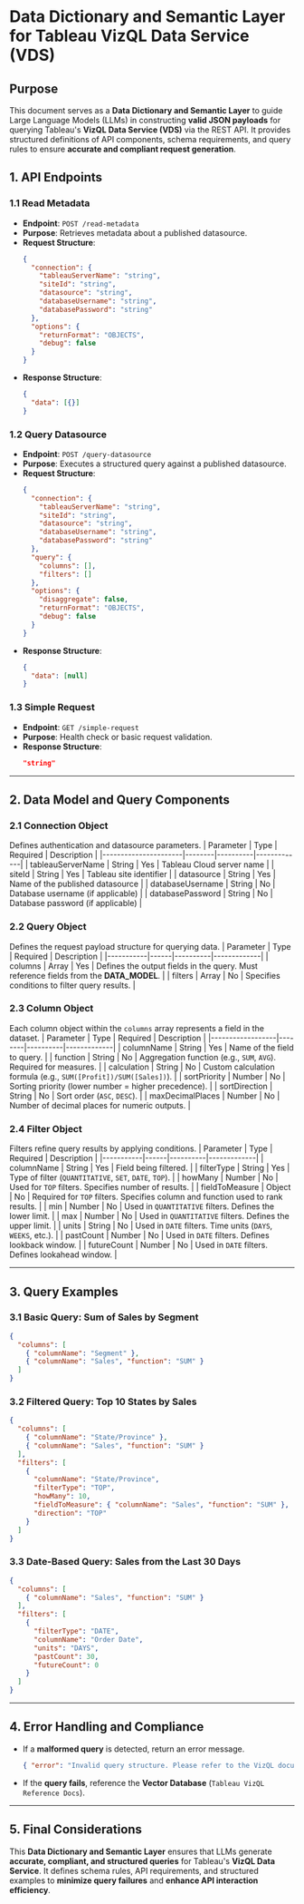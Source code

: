 # Data Dictionary and Semantic Layer for Tableau VizQL Data Service (VDS)

## **Purpose**
This document serves as a **Data Dictionary and Semantic Layer** to guide Large Language Models (LLMs) in constructing **valid JSON payloads** for querying Tableau's **VizQL Data Service (VDS)** via the REST API. It provides structured definitions of API components, schema requirements, and query rules to ensure **accurate and compliant request generation**.

## **1. API Endpoints**
### **1.1 Read Metadata**
- **Endpoint**: `POST /read-metadata`
- **Purpose**: Retrieves metadata about a published datasource.
- **Request Structure**:
  ```json
  {
    "connection": {
      "tableauServerName": "string",
      "siteId": "string",
      "datasource": "string",
      "databaseUsername": "string",
      "databasePassword": "string"
    },
    "options": {
      "returnFormat": "OBJECTS",
      "debug": false
    }
  }
  ```
- **Response Structure**:
  ```json
  {
    "data": [{}]
  }
  ```

### **1.2 Query Datasource**
- **Endpoint**: `POST /query-datasource`
- **Purpose**: Executes a structured query against a published datasource.
- **Request Structure**:
  ```json
  {
    "connection": {
      "tableauServerName": "string",
      "siteId": "string",
      "datasource": "string",
      "databaseUsername": "string",
      "databasePassword": "string"
    },
    "query": {
      "columns": [],
      "filters": []
    },
    "options": {
      "disaggregate": false,
      "returnFormat": "OBJECTS",
      "debug": false
    }
  }
  ```
- **Response Structure**:
  ```json
  {
    "data": [null]
  }
  ```

### **1.3 Simple Request**
- **Endpoint**: `GET /simple-request`
- **Purpose**: Health check or basic request validation.
- **Response Structure**:
  ```json
  "string"
  ```

---
## **2. Data Model and Query Components**

### **2.1 Connection Object**
Defines authentication and datasource parameters.
| Parameter            | Type   | Required | Description |
|----------------------|--------|----------|-------------|
| tableauServerName   | String | Yes      | Tableau Cloud server name |
| siteId              | String | Yes      | Tableau site identifier |
| datasource         | String | Yes      | Name of the published datasource |
| databaseUsername    | String | No       | Database username (if applicable) |
| databasePassword    | String | No       | Database password (if applicable) |

### **2.2 Query Object**
Defines the request payload structure for querying data.
| Parameter | Type | Required | Description |
|-----------|------|----------|-------------|
| columns   | Array | Yes | Defines the output fields in the query. Must reference fields from the **DATA_MODEL**. |
| filters   | Array | No | Specifies conditions to filter query results. |

### **2.3 Column Object**
Each column object within the `columns` array represents a field in the dataset.
| Parameter        | Type   | Required | Description |
|------------------|--------|----------|-------------|
| columnName       | String | Yes      | Name of the field to query. |
| function        | String | No       | Aggregation function (e.g., `SUM`, `AVG`). Required for measures. |
| calculation     | String | No       | Custom calculation formula (e.g., `SUM([Profit])/SUM([Sales])`). |
| sortPriority    | Number | No       | Sorting priority (lower number = higher precedence). |
| sortDirection   | String | No       | Sort order (`ASC`, `DESC`). |
| maxDecimalPlaces | Number | No       | Number of decimal places for numeric outputs. |

### **2.4 Filter Object**
Filters refine query results by applying conditions.
| Parameter | Type | Required | Description |
|-----------|------|----------|-------------|
| columnName | String | Yes | Field being filtered. |
| filterType | String | Yes | Type of filter (`QUANTITATIVE`, `SET`, `DATE`, `TOP`). |
| howMany | Number | No | Used for `TOP` filters. Specifies number of results. |
| fieldToMeasure | Object | No | Required for `TOP` filters. Specifies column and function used to rank results. |
| min | Number | No | Used in `QUANTITATIVE` filters. Defines the lower limit. |
| max | Number | No | Used in `QUANTITATIVE` filters. Defines the upper limit. |
| units | String | No | Used in `DATE` filters. Time units (`DAYS`, `WEEKS`, etc.). |
| pastCount | Number | No | Used in `DATE` filters. Defines lookback window. |
| futureCount | Number | No | Used in `DATE` filters. Defines lookahead window. |

---
## **3. Query Examples**

### **3.1 Basic Query: Sum of Sales by Segment**
```json
{
  "columns": [
    { "columnName": "Segment" },
    { "columnName": "Sales", "function": "SUM" }
  ]
}
```

### **3.2 Filtered Query: Top 10 States by Sales**
```json
{
  "columns": [
    { "columnName": "State/Province" },
    { "columnName": "Sales", "function": "SUM" }
  ],
  "filters": [
    {
      "columnName": "State/Province",
      "filterType": "TOP",
      "howMany": 10,
      "fieldToMeasure": { "columnName": "Sales", "function": "SUM" },
      "direction": "TOP"
    }
  ]
}
```

### **3.3 Date-Based Query: Sales from the Last 30 Days**
```json
{
  "columns": [
    { "columnName": "Sales", "function": "SUM" }
  ],
  "filters": [
    {
      "filterType": "DATE",
      "columnName": "Order Date",
      "units": "DAYS",
      "pastCount": 30,
      "futureCount": 0
    }
  ]
}
```

---
## **4. Error Handling and Compliance**
- If a **malformed query** is detected, return an error message.
  ```json
  { "error": "Invalid query structure. Please refer to the VizQL documentation." }
  ```
- If the **query fails**, reference the **Vector Database** (`Tableau VizQL Reference Docs`).

---
## **5. Final Considerations**
This **Data Dictionary and Semantic Layer** ensures that LLMs generate **accurate, compliant, and structured queries** for Tableau's **VizQL Data Service**. It defines schema rules, API requirements, and structured examples to **minimize query failures** and **enhance API interaction efficiency**.

